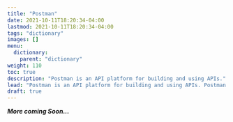 ```yaml
---
title: "Postman"
date: 2021-10-11T18:20:34-04:00
lastmod: 2021-10-11T18:20:34-04:00
tags: "dictionary"
images: []
menu:
  dictionary:
    parent: "dictionary"
weight: 110
toc: true
description: "Postman is an API platform for building and using APIs."
lead: "Postman is an API platform for building and using APIs. Postman simplifies each step of the API lifecycle and streamlines collaboration so you can create better APIs—faster."
draft: true
---
```


_**More coming Soon...**_
